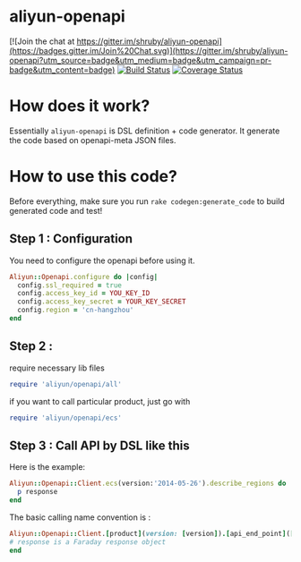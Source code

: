 # aliyun-openapi

[![Join the chat at https://gitter.im/shruby/aliyun-openapi](https://badges.gitter.im/Join%20Chat.svg)](https://gitter.im/shruby/aliyun-openapi?utm_source=badge&utm_medium=badge&utm_campaign=pr-badge&utm_content=badge)
[![Build Status](https://travis-ci.org/aliyun-beta/aliyun-openapi-ruby-sdk.svg)](https://travis-ci.org/aliyun-beta/aliyun-openapi-ruby-sdk)
[![Coverage Status](https://coveralls.io/repos/aliyun-beta/aliyun-openapi-ruby-sdk/badge.svg?branch=master&service=github)](https://coveralls.io/github/aliyun-beta/aliyun-openapi-ruby-sdk?branch=master)

# How does it work?

Essentially ```aliyun-openapi``` is DSL definition + code generator. It generate the code based on openapi-meta JSON files.

# How to use this code?

Before everything, make sure you run ```rake codegen:generate_code``` to build generated code and test!

## Step 1 : Configuration

You need to configure the openapi before using it.

```ruby
Aliyun::Openapi.configure do |config|
  config.ssl_required = true
  config.access_key_id = YOU_KEY_ID
  config.access_key_secret = YOUR_KEY_SECRET
  config.region = 'cn-hangzhou'
end
```


## Step 2 : 
require necessary lib files
```ruby
require 'aliyun/openapi/all'
```

if you want to call particular product, just go with
```ruby
require 'aliyun/openapi/ecs'
```


## Step 3 : Call API by DSL like this

Here is the example:

```ruby
Aliyun::Openapi::Client.ecs(version:'2014-05-26').describe_regions do |response|
  p response
end
```

The basic calling name convention is :
```ruby
Aliyun::Openapi::Client.[product](version: [version]).[api_end_point]([param_key]: [param_value] ...) do |resposne|
# response is a Faraday response object
end
```
